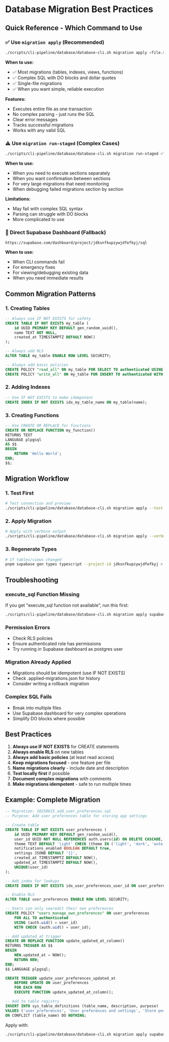 # Database Migration Best Practices

## Quick Reference - Which Command to Use

### ✅ Use `migration apply` (Recommended)
```bash
./scripts/cli-pipeline/database/database-cli.sh migration apply <file.sql>
```

**When to use:**
- ✅ Most migrations (tables, indexes, views, functions)
- ✅ Complex SQL with DO blocks and dollar quotes
- ✅ Single-file migrations
- ✅ When you want simple, reliable execution

**Features:**
- Executes entire file as one transaction
- No complex parsing - just runs the SQL
- Clear error messages
- Tracks successful migrations
- Works with any valid SQL

### ⚠️ Use `migration run-staged` (Complex Cases)
```bash
./scripts/cli-pipeline/database/database-cli.sh migration run-staged <file.sql>
```

**When to use:**
- When you need to execute sections separately
- When you want confirmation between sections
- For very large migrations that need monitoring
- When debugging failed migrations section by section

**Limitations:**
- May fail with complex SQL syntax
- Parsing can struggle with DO blocks
- More complicated to use

### 🚀 Direct Supabase Dashboard (Fallback)
```
https://supabase.com/dashboard/project/jdksnfkupzywjdfefkyj/sql
```

**When to use:**
- When CLI commands fail
- For emergency fixes
- For viewing/debugging existing data
- When you need immediate results

## Common Migration Patterns

### 1. Creating Tables
```sql
-- Always use IF NOT EXISTS for safety
CREATE TABLE IF NOT EXISTS my_table (
    id UUID PRIMARY KEY DEFAULT gen_random_uuid(),
    name TEXT NOT NULL,
    created_at TIMESTAMPTZ DEFAULT NOW()
);

-- Always add RLS
ALTER TABLE my_table ENABLE ROW LEVEL SECURITY;

-- Always add basic policies
CREATE POLICY "read_all" ON my_table FOR SELECT TO authenticated USING (true);
CREATE POLICY "write_all" ON my_table FOR INSERT TO authenticated WITH CHECK (true);
```

### 2. Adding Indexes
```sql
-- Use IF NOT EXISTS to make idempotent
CREATE INDEX IF NOT EXISTS idx_my_table_name ON my_table(name);
```

### 3. Creating Functions
```sql
-- Use CREATE OR REPLACE for functions
CREATE OR REPLACE FUNCTION my_function()
RETURNS TEXT
LANGUAGE plpgsql
AS $$
BEGIN
    RETURN 'Hello World';
END;
$$;
```

## Migration Workflow

### 1. Test First
```bash
# Test connection and preview
./scripts/cli-pipeline/database/database-cli.sh migration apply --test migration.sql
```

### 2. Apply Migration
```bash
# Apply with verbose output
./scripts/cli-pipeline/database/database-cli.sh migration apply --verbose migration.sql
```

### 3. Regenerate Types
```bash
# If tables/views changed
pnpm supabase gen types typescript --project-id jdksnfkupzywjdfefkyj > supabase/types.ts
```

## Troubleshooting

### execute_sql Function Missing
If you get "execute_sql function not available", run this first:
```bash
./scripts/cli-pipeline/database/database-cli.sh migration apply supabase/migrations/20250301000003_add_execute_sql_function.sql
```

### Permission Errors
- Check RLS policies
- Ensure authenticated role has permissions
- Try running in Supabase dashboard as postgres user

### Migration Already Applied
- Migrations should be idempotent (use IF NOT EXISTS)
- Check .applied-migrations.json for history
- Consider writing a rollback migration

### Complex SQL Fails
- Break into multiple files
- Use Supabase dashboard for very complex operations
- Simplify DO blocks where possible

## Best Practices

1. **Always use IF NOT EXISTS** for CREATE statements
2. **Always enable RLS** on new tables
3. **Always add basic policies** (at least read access)
4. **Keep migrations focused** - one feature per file
5. **Name migrations clearly** - include date and description
6. **Test locally first** if possible
7. **Document complex migrations** with comments
8. **Make migrations idempotent** - safe to run multiple times

## Example: Complete Migration
```sql
-- Migration: 20250615_add_user_preferences.sql
-- Purpose: Add user preferences table for storing app settings

-- Create table
CREATE TABLE IF NOT EXISTS user_preferences (
    id UUID PRIMARY KEY DEFAULT gen_random_uuid(),
    user_id UUID NOT NULL REFERENCES auth.users(id) ON DELETE CASCADE,
    theme TEXT DEFAULT 'light' CHECK (theme IN ('light', 'dark', 'auto')),
    notifications_enabled BOOLEAN DEFAULT true,
    settings JSONB DEFAULT '{}',
    created_at TIMESTAMPTZ DEFAULT NOW(),
    updated_at TIMESTAMPTZ DEFAULT NOW(),
    UNIQUE(user_id)
);

-- Add index for lookups
CREATE INDEX IF NOT EXISTS idx_user_preferences_user_id ON user_preferences(user_id);

-- Enable RLS
ALTER TABLE user_preferences ENABLE ROW LEVEL SECURITY;

-- Users can only see/edit their own preferences
CREATE POLICY "users_manage_own_preferences" ON user_preferences
    FOR ALL TO authenticated
    USING (auth.uid() = user_id)
    WITH CHECK (auth.uid() = user_id);

-- Add updated_at trigger
CREATE OR REPLACE FUNCTION update_updated_at_column()
RETURNS TRIGGER AS $$
BEGIN
    NEW.updated_at = NOW();
    RETURN NEW;
END;
$$ LANGUAGE plpgsql;

CREATE TRIGGER update_user_preferences_updated_at
    BEFORE UPDATE ON user_preferences
    FOR EACH ROW
    EXECUTE FUNCTION update_updated_at_column();

-- Add to table registry
INSERT INTO sys_table_definitions (table_name, description, purpose)
VALUES ('user_preferences', 'User preferences and settings', 'Store per-user app configuration')
ON CONFLICT (table_name) DO NOTHING;
```

Apply with:
```bash
./scripts/cli-pipeline/database/database-cli.sh migration apply supabase/migrations/20250615_add_user_preferences.sql
```